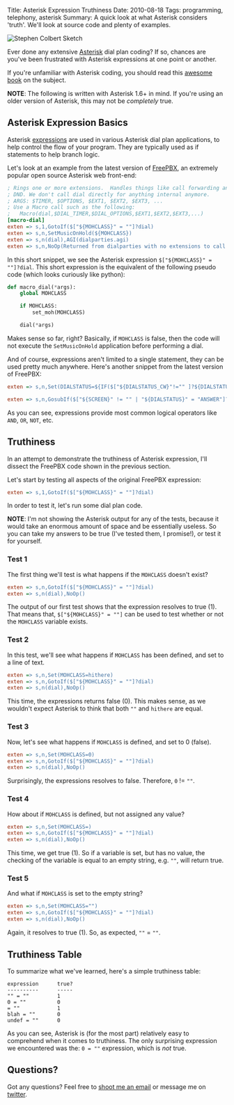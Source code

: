Title: Asterisk Expression Truthiness
Date: 2010-08-18
Tags: programming, telephony, asterisk
Summary:
    A quick look at what Asterisk considers 'truth'.  We'll look at source code
    and plenty of examples.


![Stephen Colbert Sketch][]


Ever done any extensive [Asterisk][] dial plan coding?  If so, chances are
you've been frustrated with Asterisk expressions at one point or another.

If you're unfamiliar with Asterisk coding, you should read this
[awesome book][] on the subject.

**NOTE**: The following is written with Asterisk 1.6+ in mind.  If you're using
an older version of Asterisk, this may not be *completely* true.


## Asterisk Expression Basics

Asterisk [expressions][] are used in various Asterisk dial plan applications,
to help control the flow of your program.  They are typically used as if
statements to help branch logic.

Let's look at an example from the latest version of [FreePBX][], an extremely
popular open source Asterisk web front-end:

```ini
; Rings one or more extensions.  Handles things like call forwarding and
; DND. We don't call dial directly for anything internal anymore.
; ARGS: $TIMER, $OPTIONS, $EXT1, $EXT2, $EXT3, ...
; Use a Macro call such as the following:
;   Macro(dial,$DIAL_TIMER,$DIAL_OPTIONS,$EXT1,$EXT2,$EXT3,...)
[macro-dial]
exten => s,1,GotoIf($["${MOHCLASS}" = ""]?dial)
exten => s,n,SetMusicOnHold(${MOHCLASS})
exten => s,n(dial),AGI(dialparties.agi)
exten => s,n,NoOp(Returned from dialparties with no extensions to call and DIALSTATUS: ${DIALSTATUS})
```

In this short snippet, we see the Asterisk expression
`$["${MOHCLASS}" = ""]?dial`.  This short expression is the equivalent of the
following pseudo code (which looks curiously like python):

```python
def macro_dial(*args):
    global MOHCLASS

    if MOHCLASS:
        set_moh(MOHCLASS)

    dial(*args)
```

Makes sense so far, right?  Basically, if `MOHCLASS` is false, then the code
will not execute the `SetMusicOnHold` application before performing a dial.

And of course, expressions aren't limited to a single statement, they can be
used pretty much anywhere.  Here's another snippet from the latest version of
FreePBX:

```ini
exten => s,n,Set(DIALSTATUS=${IF($["${DIALSTATUS_CW}"!="" ]?${DIALSTATUS_CW}:${DIALSTATUS})})

exten => s,n,GosubIf($["${SCREEN}" != "" | "${DIALSTATUS}" = "ANSWER"]?${DIALSTATUS},1)
```

As you can see, expressions provide most common logical operators like `AND`,
`OR`, `NOT`, etc.


## Truthiness

In an attempt to demonstrate the truthiness of Asterisk expression, I'll
dissect the FreePBX code shown in the previous section.

Let's start by testing all aspects of the original FreePBX expression:

```ini
exten => s,1,GotoIf($["${MOHCLASS}" = ""]?dial)
```

In order to test it, let's run some dial plan code.

**NOTE**: I'm not showing the Asterisk output for any of the tests, because it
would take an enormous amount of space and be essentially useless.  So you can
take my answers to be true (I've tested them, I promise!), or test it for
yourself.


### Test 1

The first thing we'll test is what happens if the `MOHCLASS` doesn't exist?

```ini
exten => s,n,GotoIf($["${MOHCLASS}" = ""]?dial)
exten => s,n(dial),NoOp()
```

The output of our first test shows that the expression resolves to true (1).
That means that, `$["${MOHCLASS}" = ""]` can be used to test whether or not the
`MOHCLASS` variable exists.


### Test 2

In this test, we'll see what happens if `MOHCLASS` has been defined, and set to
a line of text.

```ini
exten => s,n,Set(MOHCLASS=hithere)
exten => s,n,GotoIf($["${MOHCLASS}" = ""]?dial)
exten => s,n(dial),NoOp()
```

This time, the expressions returns false (0).  This makes sense, as we wouldn't
expect Asterisk to think that both `""` and `hithere` are equal.


### Test 3

Now, let's see what happens if `MOHCLASS` is defined, and set to 0 (false).

```ini
exten => s,n,Set(MOHCLASS=0)
exten => s,n,GotoIf($["${MOHCLASS}" = ""]?dial)
exten => s,n(dial),NoOp()
```

Surprisingly, the expressions resolves to false.  Therefore, `0` != `""`.


### Test 4

How about if `MOHCLASS` is defined, but not assigned any value?

```ini
exten => s,n,Set(MOHCLASS=)
exten => s,n,GotoIf($["${MOHCLASS}" = ""]?dial)
exten => s,n(dial),NoOp()
```

This time, we get true (1).  So if a variable is set, but has no value, the
checking of the variable is equal to an empty string, e.g. `""`, will return
true.


### Test 5

And what if `MOHCLASS` is set to the empty string?

```ini
exten => s,n,Set(MOHCLASS="")
exten => s,n,GotoIf($["${MOHCLASS}" = ""]?dial)
exten => s,n(dial),NoOp()
```

Again, it resolves to true (1).  So, as expected, `""` = `""`.


## Truthiness Table

To summarize what we've learned, here's a simple truthiness table:

```console
expression      true?
----------      -----
"" = ""         1
0 = ""          0
= ""            1
blah = ""       0
undef = ""      0
```

As you can see, Asterisk is (for the most part) relatively easy to comprehend
when it comes to truthiness.  The only surprising expression we encountered was
the: `0 = ""` expression, which is *not* true.


## Questions?

Got any questions?  Feel free to [shoot me an email][] or message me on
[twitter][].


  [Stephen Colbert Sketch]: {filename}/images/2010/stephen-colbert-sketch.png "Stephen Colbert Sketch"
  [Asterisk]: http://www.asterisk.org/ "Asterisk"
  [awesome book]: http://www.amazon.com/gp/product/0596517343/ref=as_li_ss_tl?ie=UTF8&camp=1789&creative=390957&creativeASIN=0596517343&linkCode=as2&tag=rdegges-20 "Asterisk: The Definitive Guide"
  [expressions]: http://www.voip-info.org/wiki/view/Asterisk+Expressions "Asterisk Expressions Wiki Page"
  [FreePBX]: http://www.freepbx.org/ "FreePBX"
  [shoot me an email]: mailto:r@rdegges.com "Randall Degges' Email"
  [twitter]: https://twitter.com/rdegges "Randall Degges' Twitter"
